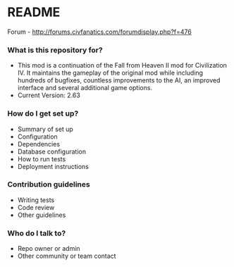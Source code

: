 # README #
Forum - http://forums.civfanatics.com/forumdisplay.php?f=476

### What is this repository for? ###

* This mod is a continuation of the Fall from Heaven II mod for Civilization IV. It maintains the gameplay of the original mod while including hundreds of bugfixes, countless improvements to the AI, an improved interface and several additional game options.
* Current Version: 2.63

### How do I get set up? ###

* Summary of set up
* Configuration
* Dependencies
* Database configuration
* How to run tests
* Deployment instructions

### Contribution guidelines ###

* Writing tests
* Code review
* Other guidelines

### Who do I talk to? ###

* Repo owner or admin
* Other community or team contact